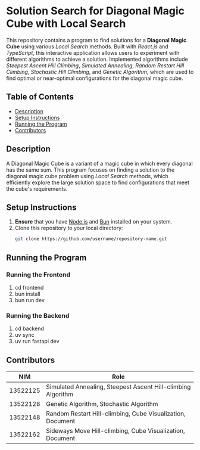# Solution Search for Diagonal Magic Cube with Local Search

This repository contains a program to find solutions for a **Diagonal Magic Cube** using various *Local Search* methods. Built with *React.js* and *TypeScript*, this interactive application allows users to experiment with different algorithms to achieve a solution. Implemented algorithms include *Steepest Ascent Hill Climbing*, *Simulated Annealing*, *Random Restart Hill Climbing*, *Stochastic Hill Climbing*, and *Genetic Algorithm*, which are used to find optimal or near-optimal configurations for the diagonal magic cube.

## Table of Contents

- [Description](#description)
- [Setup Instructions](#setup-instructions)
- [Running the Program](#running-the-program)
- [Contributors](#contributors)

## Description

A Diagonal Magic Cube is a variant of a magic cube in which every diagonal has the same sum. This program focuses on finding a solution to the diagonal magic cube problem using *Local Search* methods, which efficiently explore the large solution space to find configurations that meet the cube's requirements.

## Setup Instructions

1. **Ensure** that you have [Node.js](https://nodejs.org/) and [Bun](https://bun.sh/) installed on your system.
2. Clone this repository to your local directory:
   ```bash
   git clone https://github.com/username/repository-name.git

## Running the Program
### Running the Frontend
1. cd frontend
2. bun install
3. bun run dev

### Running the Backend
1. cd backend
2. uv sync
3. uv run fastapi dev

## Contributors
| NIM           | Role                                                             |
|---------------|------------------------------------------------------------------|
| 13522125      | Simulated Annealing, Steepest Ascent Hill-climbing Algorithm     |
| 13522128      | Genetic Algorithm, Stochastic Algorithm                          |
| 13522148      | Random Restart Hill-climbing, Cube Visualization, Document       |
| 13522162      | Sideways Move Hill-climbing, Cube Visualization, Document        |     
